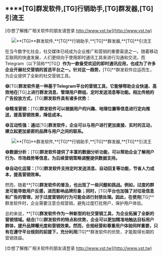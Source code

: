 ## ****[TG]**群发软件,**[TG]**行销助手,**[TG]**群发器,**[TG]**引流王**

[😍想了解推广相关软件的朋友请登录 http://www.vst.tw](http://www.vst.tw)

 <center><img src="https://vst.tw/MP4/tuiguang/png/4.png" alt="**[TG]**群发软件,**[TG]**行销助手,**[TG]**群发器,**[TG]**引流王"></center>

在当今数字化社会，社交媒体已经成为企业推广和营销的重要渠道之一。随着移动互联网的快速发展，人们更倾向于使用即时通讯工具来进行沟通和交流，而Telegram（以下简称**[TG]**）作为一款备受欢迎的即时通讯应用，也成为了许多企业开展社交营销的首选平台之一。针对这一趋势，**[TG]**群发软件应运而生，为企业提供了全新的社交营销工具。

**😄**[TG]**群发软件是一种基于Telegram平台的营销工具，它能够帮助企业快速、高效地在**[TG]**上进行群发消息、管理用户群组、定时发送消息等功能。相比传统的广告投放方式，**[TG]**群发软件具有诸多优势：**

**😄精准营销：**[TG]**群发软件可以根据用户的兴趣、地理位置等信息进行定向推送，提高营销效果，降低成本。**

**😄互动性强：通过**[TG]**群发软件，企业可以与用户进行更加直接、实时的互动，建立起更加紧密的品牌与用户之间的联系。**

 <center><img src="https://vst.tw/MP4/tuiguang/png/5.png" alt="**[TG]**群发软件,**[TG]**行销助手,**[TG]**群发器,**[TG]**引流王"></center>

**😄数据分析：**[TG]**群发软件提供了丰富的数据分析功能，可以帮助企业了解用户行为、市场趋势等信息，为后续营销策略调整提供数据支持。**

**😄自动化运营：**[TG]**群发软件支持定时发送消息、自动回复等功能，节省人力成本，提高营销效率。**

然而，随着**[TG]**群发软件的普及，也出现了一些问题和挑战。例如，过度的群发可能导致用户反感，进而影响品牌形象；同时，**[TG]**平台也加强了对垃圾信息和广告的管理，对于过度营销的行为可能会进行封禁处理。因此，在使用**[TG]**群发软件时，企业需要注意合规营销，避免过度打扰用户，保护用户体验。

总的来说，**[TG]**群发软件作为一种新型的社交营销工具，为企业拓展了全新的营销领域。结合**[TG]**群发软件的特点和优势，企业可以更加精准地触达目标用户群体，提升品牌曝光度和营销效果。然而，合规经营和尊重用户体验同样重要，只有在遵守平台规则的前提下，充分利用**[TG]**群发软件的优势，才能取得长期的营销效益。

[😍想了解推广相关软件的朋友请登录 http://www.vst.tw](http://www.vst.tw)



